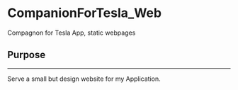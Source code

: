 # CompanionForTesla_Web
Compagnon for Tesla App, static webpages

## Purpose
---
Serve a small but design website for my Application.
